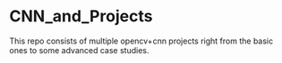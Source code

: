 # CNN_and_Projects
This repo consists of multiple opencv+cnn projects right from the basic ones to some advanced case studies.
